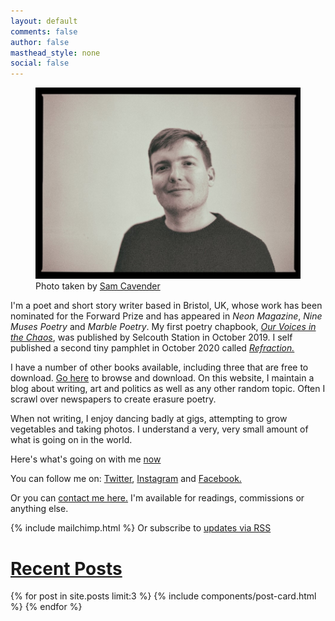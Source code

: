 ```yaml
---
layout: default
comments: false
author: false
masthead_style: none
social: false
---
```

<div class="container">
<div class="row">
<div class="col-md-7 col-sm-12">
<figure class="figure">
 <img src="/assets/images/site/me.jpg" alt="Photo taken by Sam Cavender @samsnapsalot" class="img-fluid">
<figcaption class="figure-caption">Photo taken by <a href="https://www.instagram.com/samsnapsalot/">Sam Cavender</a></figcaption>
</figure>
</div>
<div class="col-md-4 col-sm-12">
<p>I'm a poet and short story writer based in Bristol, UK, whose work has been nominated for the Forward Prize and has appeared in <em>Neon Magazine</em>, <em>Nine Muses Poetry</em> and <em>Marble Poetry</em>. My first poetry chapbook, <em><a href="/ourvoicesinthechaos/">Our Voices in the Chaos</a></em>, was published by Selcouth Station in October 2019. I self published a second tiny pamphlet in October 2020 called <em><a href="/refractionpamphlet/">Refraction.</a></em></p>
</div>
</div>
<div class="row">
<div class="col-md-8 col-sm-12">
<p>I have a number of other books available, including three that are free to download. <a href="/mybooks/">Go here</a> to browse and download. On this website, I maintain a blog about writing, art and politics as well as any other random topic. Often I scrawl over newspapers to create erasure poetry.</p>

<p>When not writing, I enjoy dancing badly at gigs, attempting to grow vegetables and taking photos. I understand a very, very small amount of what is going on in the world.</p>

<p> Here's what's going on with me <a href="https://notes.davidralphlewis.co.uk/now">now</a></p>

<p>You can follow me on: <a href="https://twitter.com/davidralphlewis" rel="me">Twitter</a>, <a href="https://Instagram.com/davidralphlewis" rel="me">Instagram</a> and <a href="https://facebook.com/davidralphlewis" rel="me">Facebook.</a></p>

<p>Or you can <a href="mailto:contact@davidralphlewis.co.uk" rel="me">contact me here.</a> I'm available for readings, commissions or anything else.</p>
</div>
<div class="col-md-3 col-sm-12">
{% include mailchimp.html %}
Or subscribe to <a href="/feed.xml">updates via RSS</a>
</div>
</div>
</div>

<div class="container-narrow">
<h1><a href="/articles">Recent Posts</a></h1>

{% for post in site.posts limit:3 %}
{% include components/post-card.html %}
{% endfor %}


</div>
